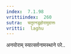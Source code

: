 ```yaml
---
index:  7.1.98
vrittiindex:  260
sutra:  चतुरनडुहोरामुदात्तः
vritti:  laghu 
---
```


अनयोराम् स्यात्सर्वनामस्थाने परे..

